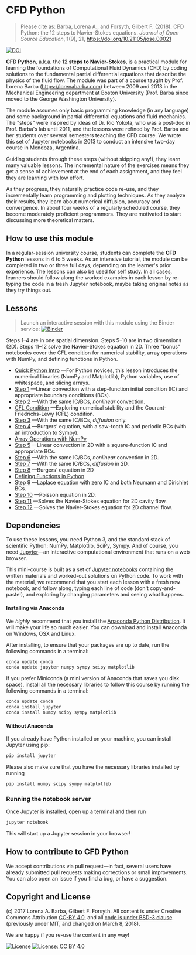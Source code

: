 
# CFD Python

> Please cite as: Barba, Lorena A., and Forsyth, Gilbert F. (2018). CFD Python: the 12 steps to Navier-Stokes equations. _Journal of Open Source Education_, **1**(9), 21, https://doi.org/10.21105/jose.00021

[![DOI](https://jose.theoj.org/papers/10.21105/jose.00021/status.svg)](https://doi.org/10.21105/jose.00021)

**CFD Python**, a.k.a. the **12 steps to Navier-Stokes**, is a practical module for learning the foundations of Computational Fluid Dynamics (CFD) by coding solutions to the fundamental partial differential equations that describe the physics of the fluid flow.
The module was part of a course taught by Prof. Lorena Barba (https://lorenabarba.com) between 2009 and 2013 in the Mechanical Engineering department at Boston University (Prof. Barba since moved to the George Washington University).

The module assumes only basic programming knowledge (in any language) and some background in partial differential equations and fluid mechanics. The "steps" were inspired by ideas of Dr. Rio Yokota, who was a post-doc in Prof. Barba's lab until 2011, and the lessons were refined by Prof. Barba and her students over several semesters teaching the CFD course. We wrote this set of Jupyter notebooks in 2013 to conduct an intensive two-day course in Mendoza, Argentina.

Guiding students through these steps (without skipping any!), they learn many valuable lessons. The incremental nature of the exercises means they get a sense of achievement at the end of each assignment, and they feel they are learning with low effort.

As they progress, they naturally practice code re-use, and they incrementally learn programming and plotting techniques. As they analyze their results, they learn about numerical diffusion, accuracy and convergence. In about four weeks of a regularly scheduled course, they become moderately proficient programmers. They are motivated to start discussing more theoretical matters.

## How to use this module

In a regular-session university course, students can complete the **CFD Python** lessons in 4 to 5 weeks. 
As an intensive tutorial, the module can be completed in two or three full days, depending on the learner's prior experience. 
The lessons can also be used for self study. 
In all cases, learners should follow along the worked examples in each lesson by re-typing the code in a fresh Jupyter notebook, maybe taking original notes as they try things out. 

Lessons
-------
> Launch an interactive session with this module using the Binder service:
[![Binder](https://mybinder.org/badge.svg)](https://mybinder.org/v2/gh/barbagroup/CFDPython/master)

Steps 1–4 are in one spatial dimension. Steps 5–10 are in two dimensions (2D). Steps 11–12 solve the Navier-Stokes equation in 2D. Three "bonus" notebooks cover the CFL condition for numerical stability, array operations with NumPy, and defining functions in Python.

* [Quick Python Intro](http://nbviewer.jupyter.org/github/barbagroup/CFDPython/blob/master/lessons/00_Quick_Python_Intro.ipynb)
—For Python novices, this lesson introduces the numerical libraries (NumPy and Matplotlib), Python variables, use of whitespace, and slicing arrays.
* [Step 1](http://nbviewer.jupyter.org/github/barbagroup/CFDPython/blob/master/lessons/01_Step_1.ipynb)
—Linear convection with a step-function initial condition (IC) and appropriate boundary conditions (BCs).
* [Step 2](http://nbviewer.jupyter.org/github/barbagroup/CFDPython/blob/master/lessons/02_Step_2.ipynb)
—With the same IC/BCs, _nonlinear_ convection.
* [CFL Condition](http://nbviewer.jupyter.org/github/barbagroup/CFDPython/blob/master/lessons/03_CFL_Condition.ipynb)
—Exploring numerical stability and the Courant-Friedrichs-Lewy (CFL) condition.
* [Step 3](http://nbviewer.jupyter.org/github/barbagroup/CFDPython/blob/master/lessons/04_Step_3.ipynb)
—With the same IC/BCs, _diffusion_ only.
* [Step 4](http://nbviewer.jupyter.org/github/barbagroup/CFDPython/blob/master/lessons/05_Step_4.ipynb)
—Burgers’ equation, with a saw-tooth IC and periodic BCs (with an introduction to Sympy).
* [Array Operations with NumPy](http://nbviewer.jupyter.org/github/barbagroup/CFDPython/blob/master/lessons/06_Array_Operations_with_NumPy.ipynb)
* [Step 5](http://nbviewer.jupyter.org/github/barbagroup/CFDPython/blob/master/lessons/07_Step_5.ipynb)
—Linear convection in 2D with a square-function IC and appropriate BCs.
* [Step 6](http://nbviewer.jupyter.org/github/barbagroup/CFDPython/blob/master/lessons/08_Step_6.ipynb)
—With the same IC/BCs, _nonlinear_ convection in 2D.
* [Step 7](http://nbviewer.jupyter.org/github/barbagroup/CFDPython/blob/master/lessons/09_Step_7.ipynb)
—With the same IC/BCs, _diffusion_ in 2D.
* [Step 8](http://nbviewer.jupyter.org/github/barbagroup/CFDPython/blob/master/lessons/10_Step_8.ipynb)
—Burgers’ equation in 2D
* [Defining Functions in Python](http://nbviewer.jupyter.org/github/barbagroup/CFDPython/blob/master/lessons/11_Defining_Function_in_Python.ipynb)
* [Step 9](http://nbviewer.jupyter.org/github/barbagroup/CFDPython/blob/master/lessons/12_Step_9.ipynb)
—Laplace equation with zero IC and both Neumann and Dirichlet BCs.
* [Step 10](http://nbviewer.jupyter.org/github/barbagroup/CFDPython/blob/master/lessons/13_Step_10.ipynb)
—Poisson equation in 2D.
* [Step 11](http://nbviewer.jupyter.org/github/barbagroup/CFDPython/blob/master/lessons/14_Step_11.ipynb)
—Solves the Navier-Stokes equation for 2D cavity flow.
* [Step 12](http://nbviewer.jupyter.org/github/barbagroup/CFDPython/blob/master/lessons/15_Step_12.ipynb)
—Solves the Navier-Stokes equation for 2D channel flow.




## Dependencies

To use these lessons, you need Python 3, and the standard stack of scientific Python: NumPy, Matplotlib, SciPy, Sympy. And of course, you need [Jupyter](http://jupyter.org)—an interactive computational environment that runs on a web browser.

This mini-course is built as a set of [Jupyter notebooks](https://jupyter-notebook.readthedocs.org/en/latest/notebook.html) containing the written materials and worked-out solutions on Python code. To work with the material, we recommend that you start each lesson with a fresh new notebook, and follow along, typing each line of code (don't copy-and-paste!), and exploring by changing parameters and seeing what happens. 


#### Installing via Anaconda
We *highly* recommend that you install the [Anaconda Python Distribution](http://docs.continuum.io/anaconda/install). It will make your life so much easier. 
You can download and install Anaconda on Windows, OSX and Linux. 

After installing, to ensure that your packages are up to date, run the following commands in a terminal:

```Bash
conda update conda
conda update jupyter numpy sympy scipy matplotlib
```

If you prefer Miniconda (a mini version of Anaconda that saves you disk space), install all the necessary libraries to follow this course by running the following commands in a terminal:

```Bash
conda update conda
conda install jupyter
conda install numpy scipy sympy matplotlib
```


#### Without Anaconda
If you already have Python installed on your machine, you can install Jupyter using pip:

```Bash
pip install jupyter
```

Please also make sure that you have the necessary libraries installed by running

```Bash
pip install numpy scipy sympy matplotlib
```


### Running the notebook server

Once Jupyter is installed, open up a terminal and then run 

```Bash
jupyter notebook
```

This will start up a Jupyter session in your browser!

## How to contribute to CFD Python

We accept contributions via pull request—in fact, several users have already submitted pull requests making corrections or small improvements. You can also open an issue if you find a bug, or have a suggestion. 

## Copyright and License

(c) 2017 Lorena A. Barba, Gilbert F. Forsyth. All content is under Creative Commons Attribution [CC-BY 4.0](https://creativecommons.org/licenses/by/4.0/legalcode.txt), and all [code is under BSD-3 clause](https://github.com/engineersCode/EngComp/blob/master/LICENSE) (previously under MIT, and changed on March 8, 2018). 

We are happy if you re-use the content in any way!

[![License](https://img.shields.io/badge/License-BSD%203--Clause-blue.svg)](https://opensource.org/licenses/BSD-3-Clause) [![License: CC BY 4.0](https://img.shields.io/badge/License-CC%20BY%204.0-lightgrey.svg)](https://creativecommons.org/licenses/by/4.0/)

